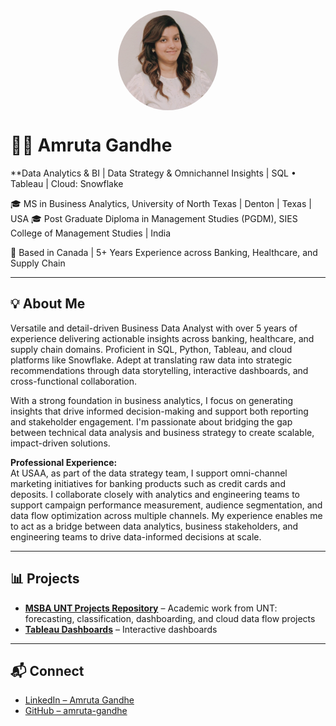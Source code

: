<img src="./assets/profile.jpg" alt="Amruta Gandhe" width="160" style="border-radius: 50%; display: block; margin: 0 auto;">

# 👩‍💻 Amruta Gandhe   


**Data Analytics & BI | Data Strategy & Omnichannel Insights | SQL • Tableau | Cloud: Snowflake

🎓 MS in Business Analytics, University of North Texas | Denton | Texas | USA
🎓 Post Graduate Diploma in Management Studies (PGDM), SIES College of Management Studies | India

📍 Based in Canada | 5+ Years Experience across Banking, Healthcare, and Supply Chain

---

## 💡 About Me

Versatile and detail-driven Business Data Analyst with over 5 years of experience delivering actionable insights across banking, healthcare, and supply chain domains. Proficient in SQL, Python, Tableau, and cloud platforms like Snowflake. Adept at translating raw data into strategic recommendations through data storytelling, interactive dashboards, and cross-functional collaboration.

With a strong foundation in business analytics, I focus on generating insights that drive informed decision-making and support both reporting and stakeholder engagement. I'm passionate about bridging the gap between technical data analysis and business strategy to create scalable, impact-driven solutions.

**Professional Experience:**  
At USAA, as part of the data strategy team, I support omni-channel marketing initiatives for banking products such as credit cards and deposits. I collaborate closely with analytics and engineering teams to support campaign performance measurement, audience segmentation, and data flow optimization across multiple channels. My experience enables me to act as a bridge between data analytics, business stakeholders, and engineering teams to drive data-informed decisions at scale.

---

## 📊 Projects

- **[MSBA UNT Projects Repository](https://github.com/amruta-gandhe/msba-unt-projects)** – Academic work from UNT: forecasting, classification, dashboarding, and cloud data flow projects  
- **[Tableau Dashboards](https://public.tableau.com/app/profile/amruta.gandhe/vizzes)** – Interactive dashboards  

---

## 📬 Connect

- [LinkedIn – Amruta Gandhe](https://www.linkedin.com/in/amruta-gandhe-1b1013207/)  
- [GitHub – amruta-gandhe](https://github.com/amruta-gandhe)
